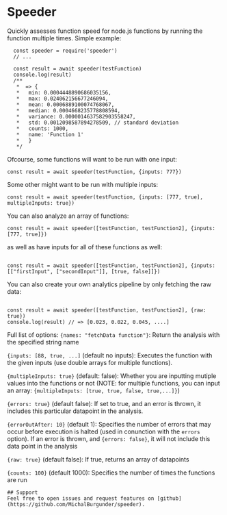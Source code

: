 # Speeder

Quickly assesses function speed for node.js functions by running the function multiple times. Simple example:

```
  const speeder = require('speeder')
  // ...

  const result = await speeder(testFunction)
  console.log(result)
  /**
   *  => {
   *   min: 0.0004448890686035156,
   *   max: 0.024062156677246094,
   *   mean: 0.0006889100074768067,
   *   median: 0.0004668235778808594,
   *   variance: 0.0000014637582903558247,
   *   std: 0.0012098587894278509, // standard deviation
   *   counts: 1000,
   *   name: 'Function 1'
   *   }
   */
```

Ofcourse, some functions will want to be run with one input:

```
const result = await speeder(testFunction, {inputs: 777})
```

Some other might want to be run with multiple inputs:

```
const result = await speeder(testFunction, {inputs: [777, true], multipleInputs: true})
```

You can also analyze an array of functions:

```
const result = await speeder([testFunction, testFunction2], {inputs: [777, true]})
```

as well as have inputs for all of these functions as well:

```

const result = await speeder([testFunction, testFunction2], {inputs: [["firstInput", ["secondInput"]], [true, false]]})

```

You can also create your own analytics pipeline by only fetching the raw data:

```

const result = await speeder([testFunction, testFunction2], {raw: true})
console.log(result) // => [0.023, 0.022, 0.045, ....]

```

Full list of options:
`{names: "fetchData function"}`: Return the analysis with the specified string name

`{inputs: [88, true, ...]` (default no inputs): Executes the function with the given inputs (use double arrays for multiple functions).

`{multipleInputs: true}` (default: false): Whether you are inputting mutiple values into the functions or not (NOTE: for multiple functions, you can input an array: `{multipleInputs: [true, true, false, true,...]}`)

`{errors: true}` (default false): If set to true, and an error is thrown, it includes this particular datapoint in the analysis.

`{errorOutAfter: 10}` (default 1): Specifies the number of errors that may occur before execution is halted (used in conunction with the `errors` option). If an error is thrown, and `{errors: false}`, it will not include this data point in the analysis

`{raw: true}` (default false): If true, returns an array of datapoints

`{counts: 100}` (default 1000): Specifies the number of times the functions are run

```
## Support
Feel free to open issues and request features on [github](https://github.com/MichalBurgunder/speeder).
```
